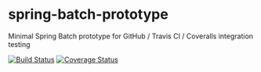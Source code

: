# spring-batch-prototype

Minimal Spring Batch prototype for GitHub / Travis CI / Coveralls integration testing

[![Build Status](https://travis-ci.org/mstempell/spring-batch-prototype.svg?branch=master)](https://travis-ci.org/mstempell/spring-batch-prototype) [![Coverage Status](https://coveralls.io/repos/github/mstempell/spring-batch-prototype/badge.svg?branch=master)](https://coveralls.io/github/mstempell/spring-batch-prototype?branch=master)
